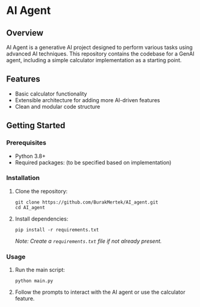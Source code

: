 # AI Agent

## Overview
AI Agent is a generative AI project designed to perform various tasks using advanced AI techniques. This repository contains the codebase for a GenAI agent, including a simple calculator implementation as a starting point.

## Features
- Basic calculator functionality
- Extensible architecture for adding more AI-driven features
- Clean and modular code structure

## Getting Started

### Prerequisites
- Python 3.8+
- Required packages: (to be specified based on implementation)

### Installation
1. Clone the repository:
   ```
   git clone https://github.com/BurakMertek/AI_agent.git
   cd AI_agent
   ```
2. Install dependencies:
   ```
   pip install -r requirements.txt
   ```
   *Note: Create a `requirements.txt` file if not already present.*

### Usage
1. Run the main script:
   ```
   python main.py
   ```
2. Follow the prompts to interact with the AI agent or use the calculator feature.

